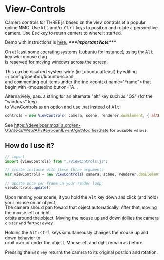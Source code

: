 # View-Controls

Camera controls for THREE.js based on the view controls of a popular online MMO. Use <kbd>Alt</kbd> and/or <kbd>Ctrl</kbd> keys to position and rotate a perspective camera.  Use <kbd>Esc</kbd> key to return camera to where it started.

Demo with instructions is [here.](https://shoottheluck.github.io/View-Controls)
***\*\*\*Important Note\*\*\****

On at least some operating systems (Lubuntu for instance), using the <kbd>Alt</kbd> key with mouse drag<br>
is reserved for moving windows across the screen.

This can be disabled system-wide (in Lubuntu at least) by editing ~/.config/openbox/lubuntu-rc.xml <br>
and commenting-out items under the line \<context name="Frame"\> that begin with \<mousebind button="A... <br>

Alternatively, pass a string for an alternate "alt" key such as "OS" (for the "windows" key) <br>
to ViewControls as an option and use that instead of <kbd>Alt</kbd>:

```javascript
controls = new ViewControls( camera, scene, renderer.domElement, { altKey: "OS" } );
```
See https://developer.mozilla.org/en-US/docs/Web/API/KeyboardEvent/getModifierState for suitable values.

## How do I use it?
```javascript
// import
import {ViewControls} from "./ViewControls.js";

// create instance with these three arguments
var viewControls = new ViewControls( camera, scene, renderer.domElement );

// update once per frame in your render loop:
viewControls.update()
```

Upon running your scene, if you hold the <kbd>Alt</kbd> key down and click (and hold) your mouse on an object, <br>
The camera should pan toward that object automatically. After that, moving the mouse left or right  <br>
orbits around the object.  Moving the mouse up and down dollies the camera closer and farther away <br>

Holding the <kbd>Alt</kbd>+<kbd>Ctrl</kbd> keys simultaneously changes the mouse up and down behavior to <br>
orbit over or under the object.  Mouse left and right remain as before. <br>

Pressing the <kbd>Esc</kbd> key returns the camera to its original position and rotation.

